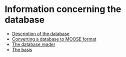 # Information concerning the database

- [Description of the database](db_description.md)
- [Converting a database to MOOSE format](gwb_database.md)
- [The database reader](geochemistry_database_reader.md)
- [The basis](basis.md)
